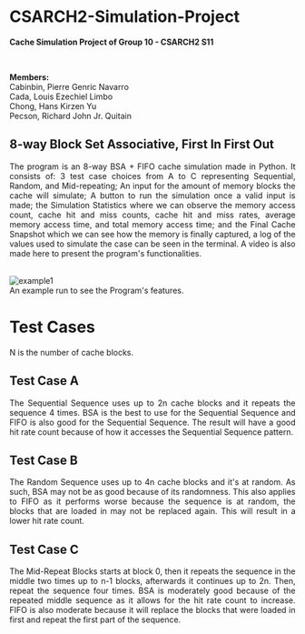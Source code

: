 # CSARCH2-Simulation-Project
**Cache Simulation Project of Group 10 - CSARCH2 S11**

<br>

**Members:** <br>
Cabinbin, Pierre Genric Navarro <br>
Cada, Louis Ezechiel Limbo <br>
Chong, Hans Kirzen Yu <br>
Pecson, Richard John Jr. Quitain <br>


## 8-way Block Set Associative, First In First Out
<div align="justify"> The program is an 8-way BSA + FIFO cache simulation made in Python. It consists of: 3 test case choices from A to C representing Sequential, Random, and Mid-repeating; An input for the amount of memory blocks the cache will simulate; A button to run the simulation once a valid input is made; the Simulation Statistics where we can observe the memory access count, cache hit and miss counts, cache hit and miss rates, average memory access time, and total memory access time; and the Final Cache Snapshot which we can see how the memory is finally captured, a log of the values used to simulate the case can be seen in the terminal. A video is also made here to present the program's functionalities. </div>

<br>

 ![example1](https://github.com/richjpex/CSARCH2-Simulation-Project/assets/148311130/2f760de1-ae12-4881-a4aa-91f9d00057d4) <br>
An example run to see the Program's features.
<br>

# Test Cases
N is the number of cache blocks.

## Test Case A
<div align="justify">The Sequential Sequence uses up to 2n cache blocks and it repeats the sequence 4 times. BSA is the best to use for the Sequential Sequence and FIFO is also good for the Sequential Sequence. The result will have a good hit rate count because of how it accesses the Sequential Sequence pattern. </div>

## Test Case B
<div align="justify">The Random Sequence uses up to 4n cache blocks and it's at random. As such, BSA may not be as good because of its randomness. This also applies to FIFO as it performs worse because the sequence is at random, the blocks that are loaded in may not be replaced again. This will result in a lower hit rate count. </div>

## Test Case C
<div align="justify">The Mid-Repeat Blocks starts at block 0, then it repeats the sequence in the middle two times up to n-1 blocks, afterwards it continues up to 2n. Then, repeat the sequence four times. BSA is moderately good because of the repeated middle sequence as it allows for the hit rate count to increase. FIFO is also moderate because it will replace the blocks that were loaded in first and repeat the first part of the sequence.</div>

